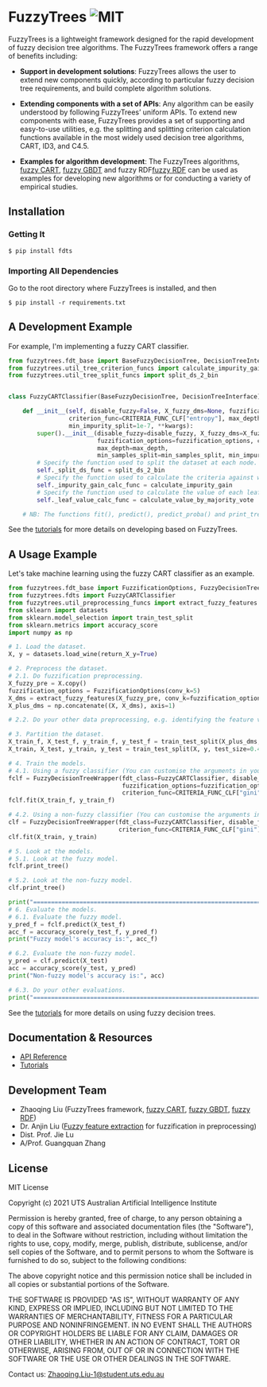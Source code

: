 # FuzzyTrees ![MIT](https://img.shields.io/badge/license-MIT-brightgreen)
FuzzyTrees is a lightweight framework designed for the rapid development of fuzzy decision tree algorithms. The FuzzyTrees framework offers a range of benefits including:

- **Support in development solutions**: FuzzyTrees allows the user to extend new components quickly, according to particular fuzzy decision tree requirements, and build complete algorithm solutions.

- **Extending components with a set of APIs**: Any algorithm can be easily understood by following FuzzyTrees’ uniform APIs. To extend new components with ease, FuzzyTrees provides a set of supporting and easy-to-use utilities, e.g. the splitting and splitting criterion calculation functions available in the most widely used decision tree algorithms, CART, ID3, and C4.5.

- **Examples for algorithm development**: The FuzzyTrees algorithms, [fuzzy CART](fuzzytrees/fdt_base.py), [fuzzy GBDT](fuzzytrees/fgbdt.py) and fuzzy RDF[fuzzy RDF](fuzzytrees/frdf.py) can be used as examples for developing new algorithms or for conducting a variety of empirical studies.

## Installation
###  Getting It
```shell
$ pip install fdts
```

###  Importing All Dependencies
Go to the root directory where FuzzyTrees is installed, and then
```shell
$ pip install -r requirements.txt
```


## A Development Example
For example, I'm implementing a fuzzy CART classifier.

```python
from fuzzytrees.fdt_base import BaseFuzzyDecisionTree, DecisionTreeInterface, CRITERIA_FUNC_CLF
from fuzzytrees.util_tree_criterion_funcs import calculate_impurity_gain, calculate_value_by_majority_vote
from fuzzytrees.util_tree_split_funcs import split_ds_2_bin


class FuzzyCARTClassifier(BaseFuzzyDecisionTree, DecisionTreeInterface):

    def __init__(self, disable_fuzzy=False, X_fuzzy_dms=None, fuzzification_options=None,
                 criterion_func=CRITERIA_FUNC_CLF["entropy"], max_depth=float("inf"), min_samples_split=2,
                 min_impurity_split=1e-7, **kwargs):
        super().__init__(disable_fuzzy=disable_fuzzy, X_fuzzy_dms=X_fuzzy_dms,
                         fuzzification_options=fuzzification_options, criterion_func=criterion_func,
                         max_depth=max_depth,
                         min_samples_split=min_samples_split, min_impurity_split=min_impurity_split, **kwargs)
        # Specify the function used to split the dataset at each node.
        self._split_ds_func = split_ds_2_bin
        # Specify the function used to calculate the criteria against which each split point is selected during induction.
        self._impurity_gain_calc_func = calculate_impurity_gain
        # Specify the function used to calculate the value of each leaf node.
        self._leaf_value_calc_func = calculate_value_by_majority_vote

    # NB: The functions fit(), predict(), predict_proba() and print_tree() are already defined in the super class BaseFuzzyDecisionTree.
```

See the [tutorials](./tutorials.md) for more details on developing based on FuzzyTrees.


## A Usage Example
Let's take machine learning using the fuzzy CART classifier as an example.

```python
from fuzzytrees.fdt_base import FuzzificationOptions, FuzzyDecisionTreeWrapper, CRITERIA_FUNC_CLF
from fuzzytrees.fdts import FuzzyCARTClassifier
from fuzzytrees.util_preprocessing_funcs import extract_fuzzy_features
from sklearn import datasets
from sklearn.model_selection import train_test_split
from sklearn.metrics import accuracy_score
import numpy as np

# 1. Load the dataset.
X, y = datasets.load_wine(return_X_y=True)

# 2. Preprocess the dataset.
# 2.1. Do fuzzification preprocessing.
X_fuzzy_pre = X.copy()
fuzzification_options = FuzzificationOptions(conv_k=5)
X_dms = extract_fuzzy_features(X_fuzzy_pre, conv_k=fuzzification_options.conv_k)
X_plus_dms = np.concatenate((X, X_dms), axis=1)

# 2.2. Do your other data preprocessing, e.g. identifying the feature values and target values, processing the missing values, etc.

# 3. Partition the dataset.
X_train_f, X_test_f, y_train_f, y_test_f = train_test_split(X_plus_dms, y, test_size=0.4, random_state=22)
X_train, X_test, y_train, y_test = train_test_split(X, y, test_size=0.4, random_state=22)

# 4. Train the models.
# 4.1. Using a fuzzy classifier (You can customise the arguments in your constructor and their default values).
fclf = FuzzyDecisionTreeWrapper(fdt_class=FuzzyCARTClassifier, disable_fuzzy=False,
                                fuzzification_options=fuzzification_options,
                                criterion_func=CRITERIA_FUNC_CLF["gini"], max_depth=5)
fclf.fit(X_train_f, y_train_f)

# 4.2. Using a non-fuzzy classifier (You can customise the arguments in your constructor and their default values).
clf = FuzzyDecisionTreeWrapper(fdt_class=FuzzyCARTClassifier, disable_fuzzy=True,
                               criterion_func=CRITERIA_FUNC_CLF["gini"], max_depth=5)
clf.fit(X_train, y_train)

# 5. Look at the models.
# 5.1. Look at the fuzzy model.
fclf.print_tree()

# 5.2. Look at the non-fuzzy model.
clf.print_tree()

print("========================================================================================")
# 6. Evaluate the models.
# 6.1. Evaluate the fuzzy model.
y_pred_f = fclf.predict(X_test_f)
acc_f = accuracy_score(y_test_f, y_pred_f)
print("Fuzzy model's accuracy is:", acc_f)

# 6.2. Evaluate the non-fuzzy model.
y_pred = clf.predict(X_test)
acc = accuracy_score(y_test, y_pred)
print("Non-fuzzy model's accuracy is:", acc)

# 6.3. Do your other evaluations.
print("========================================================================================")
```

See the [tutorials](./tutorials.md) for more details on using fuzzy decision trees.


## Documentation & Resources
- [API Reference](doc/index.html)
- [Tutorials](./tutorials.md)


## Development Team
- Zhaoqing Liu (FuzzyTrees framework, [fuzzy CART](fuzzytrees/fdt_base.py), [fuzzy GBDT](fuzzytrees/fgbdt.py), [fuzzy RDF](fuzzytrees/frdf.py))
- Dr. Anjin Liu ([Fuzzy feature extraction](fuzzytrees/util_preprocessing_funcs.py) for fuzzification in preprocessing)
- Dist. Prof. Jie Lu
- A/Prof. Guangquan Zhang


## License
MIT License

Copyright (c) 2021 UTS Australian Artificial Intelligence Institute

Permission is hereby granted, free of charge, to any person obtaining a copy
of this software and associated documentation files (the "Software"), to deal
in the Software without restriction, including without limitation the rights
to use, copy, modify, merge, publish, distribute, sublicense, and/or sell
copies of the Software, and to permit persons to whom the Software is
furnished to do so, subject to the following conditions:

The above copyright notice and this permission notice shall be included in all
copies or substantial portions of the Software.

THE SOFTWARE IS PROVIDED "AS IS", WITHOUT WARRANTY OF ANY KIND, EXPRESS OR
IMPLIED, INCLUDING BUT NOT LIMITED TO THE WARRANTIES OF MERCHANTABILITY,
FITNESS FOR A PARTICULAR PURPOSE AND NONINFRINGEMENT. IN NO EVENT SHALL THE
AUTHORS OR COPYRIGHT HOLDERS BE LIABLE FOR ANY CLAIM, DAMAGES OR OTHER
LIABILITY, WHETHER IN AN ACTION OF CONTRACT, TORT OR OTHERWISE, ARISING FROM,
OUT OF OR IN CONNECTION WITH THE SOFTWARE OR THE USE OR OTHER DEALINGS IN THE
SOFTWARE.


Contact us: Zhaoqing.Liu-1@student.uts.edu.au


